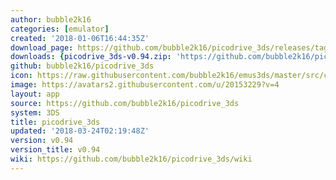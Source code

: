 ```yaml
---
author: bubble2k16
categories: [emulator]
created: '2018-01-06T16:44:35Z'
download_page: https://github.com/bubble2k16/picodrive_3ds/releases/tag/v0.94
downloads: {picodrive_3ds-v0.94.zip: 'https://github.com/bubble2k16/picodrive_3ds/releases/download/v0.94/picodrive_3ds-v0.94.zip'}
github: bubble2k16/picodrive_3ds
icon: https://raw.githubusercontent.com/bubble2k16/emus3ds/master/src/cores/picodrive/assets/icon.png
image: https://avatars2.githubusercontent.com/u/20153229?v=4
layout: app
source: https://github.com/bubble2k16/picodrive_3ds
system: 3DS
title: picodrive_3ds
updated: '2018-03-24T02:19:48Z'
version: v0.94
version_title: v0.94
wiki: https://github.com/bubble2k16/picodrive_3ds/wiki
---
```

